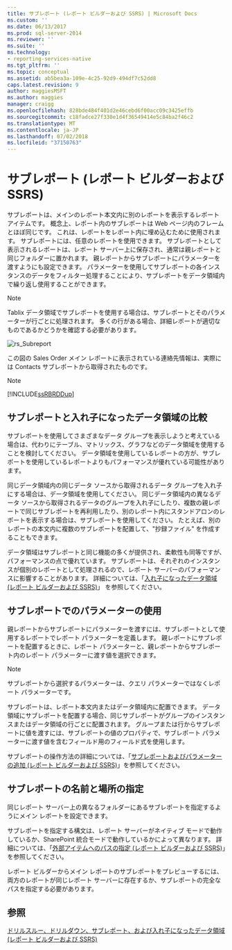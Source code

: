 ```yaml
---
title: サブレポート (レポート ビルダーおよび SSRS) | Microsoft Docs
ms.custom: ''
ms.date: 06/13/2017
ms.prod: sql-server-2014
ms.reviewer: ''
ms.suite: ''
ms.technology:
- reporting-services-native
ms.tgt_pltfrm: ''
ms.topic: conceptual
ms.assetid: ab5bea3a-109e-4c25-92d9-494df7c52dd8
caps.latest.revision: 9
author: maggiesMSFT
ms.author: maggies
manager: craigg
ms.openlocfilehash: 828bde484f401d2e46cebd6f00acc09c3425effb
ms.sourcegitcommit: c18fadce27f330e1d4f36549414e5c84ba2f46c2
ms.translationtype: MT
ms.contentlocale: ja-JP
ms.lasthandoff: 07/02/2018
ms.locfileid: "37150763"
---
```

# <a name="subreports-report-builder-and-ssrs"></a>サブレポート (レポート ビルダーおよび SSRS)
  サブレポートは、メインのレポート本文内に別のレポートを表示するレポート アイテムです。 概念上、レポート内のサブレポートは Web ページ内のフレームとほぼ同じです。 これは、レポートをレポート内に埋め込むために使用されます。 サブレポートには、任意のレポートを使用できます。 サブレポートとして表示されるレポートは、レポート サーバー上に保存され、通常は親レポートと同じフォルダーに置かれます。 親レポートからサブレポートにパラメーターを渡すようにも設定できます。 パラメーターを使用してサブレポートの各インスタンスのデータをフィルター処理することにより、サブレポートをデータ領域内で繰り返し使用することができます。  
  
> [!NOTE]  
>  Tablix データ領域でサブレポートを使用する場合は、サブレポートとそのパラメーターが行ごとに処理されます。 多くの行がある場合、詳細レポートが適切なものであるかどうかを確認する必要があります。  
  
 ![rs_Subreport](../media/rs-subreport.gif "rs_Subreport")  
  
 この図の Sales Order メイン レポートに表示されている連絡先情報は、実際には Contacts サブレポートから取得されたものです。  
  
> [!NOTE]  
>  [!INCLUDE[ssRBRDDup](../../includes/ssrbrddup-md.md)]  
  
## <a name="comparing-subreports-and-nested-data-regions"></a>サブレポートと入れ子になったデータ領域の比較  
 サブレポートを使用してさまざまなデータ グループを表示しようと考えている場合は、代わりにテーブル、マトリックス、グラフなどのデータ領域を使用することを検討してください。 データ領域を使用しているレポートの方が、サブレポートを使用しているレポートよりもパフォーマンスが優れている可能性があります。  
  
 同じデータ領域内の同じデータ ソースから取得されるデータ グループを入れ子にする場合は、データ領域を使用してください。 同じデータ領域内の異なるデータ ソースから取得されるデータのグループを入れ子にしたり、複数の親レポートで同じサブレポートを再利用したり、別のレポート内にスタンドアロンのレポートを表示する場合は、サブレポートを使用してください。 たとえば、別のレポートの本文内に複数のサブレポートを配置して、"抄録ファイル" を作成することもできます。  
  
 データ領域はサブレポートと同じ機能の多くが提供され、柔軟性も同等ですが、パフォーマンスの点で優れています。 サブレポートは、それぞれのインスタンスが個別のレポートとして処理されるので、レポート サーバーのパフォーマンスに影響することがあります。 詳細については、「[入れ子になったデータ領域 &#40;レポート ビルダーおよび SSRS&#41;](nested-data-regions-report-builder-and-ssrs.md)」 を参照してください。  
  
## <a name="using-parameters-in-subreports"></a>サブレポートでのパラメーターの使用  
 親レポートからサブレポートにパラメーターを渡すには、サブレポートとして使用するレポートでレポート パラメーターを定義します。 親レポートにサブレポートを配置するときに、レポート パラメーターと、親レポートからサブレポート内のレポート パラメーターに渡す値を選択できます。  
  
> [!NOTE]  
>  サブレポートから選択するパラメーターは、クエリ パラメーターではなくレポート パラメーターです。  
  
 サブレポートは、レポート本文内またはデータ領域内に配置できます。 データ領域にサブレポートを配置する場合、同じサブレポートがグループのインスタンスまたはデータ領域の行ごとに配置されます。 グループまたは行からサブレポートに値を渡すには、サブレポートの値のプロパティで、サブレポート パラメーターに渡す値を含むフィールド用のフィールド式を使用します。  
  
 サブレポートの操作方法の詳細については、「[サブレポートおよびパラメーターの追加 &#40;レポート ビルダーおよび SSRS&#41;](add-a-subreport-and-parameters-report-builder-and-ssrs.md)」を参照してください。  
  
## <a name="specifying-subreport-names-and-locations"></a>サブレポートの名前と場所の指定  
 同じレポート サーバー上の異なるフォルダーにあるサブレポートを指定するようにメイン レポートを設定できます。  
  
 サブレポートを指定する構文は、レポート サーバーがネイティブ モードで動作しているか、SharePoint 統合モードで動作しているかによって異なります。 詳細については、「[外部アイテムへのパスの指定 &#40;レポート ビルダーおよび SSRS&#41;](specifying-paths-to-external-items-report-builder-and-ssrs.md)」を参照してください。  
  
 レポート ビルダーからメイン レポートのサブレポートをプレビューするには、両方のレポートが同じレポート サーバーに存在するか、サブレポートの完全なパスを指定する必要があります。  
  
## <a name="see-also"></a>参照  
 [ドリルスルー、ドリルダウン、サブレポート、および入れ子になったデータ領域&#40;レポート ビルダーおよび SSRS&#41;](drillthrough-drilldown-subreports-and-nested-data-regions.md)  
  
  
